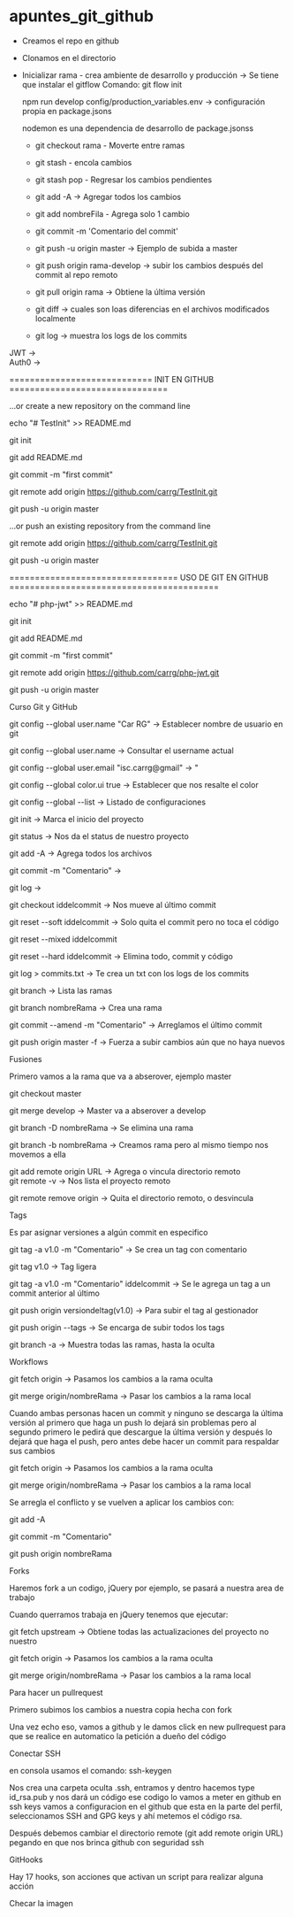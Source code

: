 # apuntes_git_github

* Creamos el repo en github
* Clonamos en el directorio
* Inicializar rama - crea ambiente de desarrollo y producción -> Se tiene que instalar el gitflow
	Comando: git flow init
	
	npm run develop config/production_variables.env -> configuración propia en package.jsons
	
	nodemon es una dependencia de desarrollo de package.jsonss
	
	
	- git checkout rama - Moverte entre ramas
	- git stash - encola cambios
	- git stash pop - Regresar los cambios pendientes
	
	- git add -A -> Agregar todos los cambios
	- git add nombreFila - Agrega solo 1 cambio
	- git commit -m 'Comentario del commit'
	- git push -u origin master  ->  Ejemplo de subida a master
	- git push origin rama-develop -> subir los cambios después del commit al repo remoto
	- git pull origin rama -> Obtiene la última versión
	- git diff -> cuales son loas diferencias en el archivos modificados localmente
	- git log -> muestra los logs de los commits
	
JWT		->		
Auth0	->		



============================ INIT EN GITHUB ===============================


…or create a new repository on the command line


echo "# TestInit" >> README.md

git init

git add README.md

git commit -m "first commit"

git remote add origin https://github.com/carrg/TestInit.git

git push -u origin master


…or push an existing repository from the command line


git remote add origin https://github.com/carrg/TestInit.git

git push -u origin master






================================= USO DE GIT EN GITHUB =========================================

echo "# php-jwt" >> README.md

git init

git add README.md

git commit -m "first commit"

git remote add origin https://github.com/carrg/php-jwt.git

git push -u origin master

Curso Git y GitHub

git config --global user.name "Car RG"			->	Establecer nombre de usuario en git

git config --global user.name				->	Consultar el username actual

git config --global user.email "isc.carrg@gmail"	-> 	"

git config --global color.ui true			-> 	Establecer que nos resalte el color

git config --global --list				-> 	Listado de configuraciones

git init						->	Marca el inicio del proyecto

git status						-> 	Nos da el status de nuestro proyecto 	

git add -A 						-> 	Agrega todos los archivos

git commit -m "Comentario"				-> 

git log 						-> 	

git checkout iddelcommit 				-> 	Nos mueve al último commit

git reset --soft iddelcommit				-> 	Solo quita el commit pero no toca el código

git reset --mixed iddelcommit

git reset --hard iddelcommit				-> 	Elimina todo, commit y código

git log > commits.txt					->	Te crea un txt con los logs de los commits

git branch						-> 	Lista las ramas

git branch nombreRama					->	Crea una rama

git commit --amend -m "Comentario"			-> Arreglamos el último commit

git push origin master -f 				-> Fuerza a subir cambios aún que no haya nuevos

Fusiones

Primero vamos a la rama que va a abserover, ejemplo master

git checkout master

git merge develop					-> 	Master va a abserover a develop

git branch -D nombreRama				-> 	Se elimina una rama

git branch -b nombreRama				->	Creamos rama pero al mismo tiempo nos movemos a ella

git add remote origin URL				-> 	Agrega o vincula directorio remoto						
git remote -v 						-> 	Nos lista el proyecto remoto

git remote remove origin				->	Quita el directorio remoto, o desvincula

Tags

Es par asignar versiones a algún commit en especifico

git tag -a v1.0	-m "Comentario"				-> 	Se crea un tag con comentario

git tag v1.0						-> 	Tag ligera

git tag -a v1.0	-m "Comentario" iddelcommit		->	Se le agrega un tag a un commit anterior al último

git push origin versiondeltag(v1.0)			->	Para subir el tag al gestionador

git push origin --tags					->	Se encarga de subir todos los tags

git branch -a 						-> 	Muestra todas las ramas, hasta la oculta

Workflows

git fetch origin 					-> 	Pasamos los cambios a la rama oculta

git merge origin/nombreRama				->	Pasar los cambios a la rama local

Cuando ambas personas hacen un commit y ninguno se descarga la última versión al primero que haga un push lo dejará sin problemas pero al segundo primero le pedirá que descargue la última versión y después lo dejará que haga el push, pero antes debe hacer un commit para respaldar sus cambios

git fetch origin 					-> 	Pasamos los cambios a la rama oculta

git merge origin/nombreRama				->	Pasar los cambios a la rama local

Se arregla el conflicto y se vuelven a aplicar los cambios con:

git add -A

git commit -m "Comentario"

git push origin nombreRama

Forks

Haremos fork a un codigo, jQuery por ejemplo, se pasará a nuestra area de trabajo

Cuando querramos trabaja en jQuery tenemos que ejecutar:

git fetch upstream					-> 	Obtiene todas las actualizaciones del proyecto no nuestro

git fetch origin 					-> 	Pasamos los cambios a la rama oculta

git merge origin/nombreRama				->	Pasar los cambios a la rama local

Para hacer un pullrequest

Primero subimos los cambios a nuestra copia hecha con fork

Una vez echo eso, vamos a github y le damos click en new pullrequest para que se realice en automatico la petición a dueño del código

Conectar SSH

en consola usamos el comando: ssh-keygen

Nos crea una carpeta oculta .ssh, entramos y dentro hacemos type id_rsa.pub y nos dará un código ese codigo lo vamos a meter en github en ssh keys vamos a configuracion en el github que esta en la parte del perfil, seleccionamos SSH and GPG keys y ahí metemos el código rsa.

Después debemos cambiar el directorio remote (git add remote origin URL) pegando en que nos brinca github con seguridad ssh

GitHooks

Hay 17 hooks, son acciones que activan un script para realizar alguna acción

Checar la imagen

